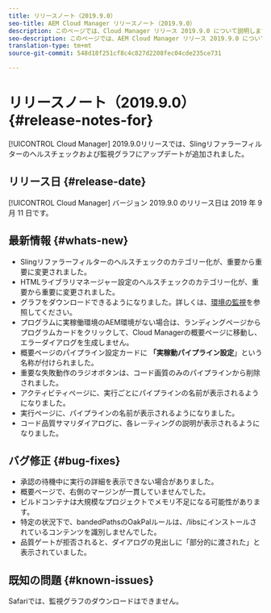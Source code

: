 ```yaml
---
title: リリースノート（2019.9.0）
seo-title: AEM Cloud Manager リリースノート（2019.9.0）
description: このページでは、Cloud Manager リリース 2019.9.0 について説明します。
seo-description: このページでは、AEM Cloud Manager リリース 2019.9.0 について説明します。
translation-type: tm+mt
source-git-commit: 548d18f251cf8c4c827d2208fec04cde235ce731

---
```


# リリースノート（2019.9.0） {#release-notes-for}

[!UICONTROL Cloud Manager] 2019.9.0リリースでは、Slingリファラーフィルターのヘルスチェックおよび監視グラフにアップデートが追加されました。

## リリース日 {#release-date}

[!UICONTROL Cloud Manager] バージョン 2019.9.0 のリリース日は 2019 年 9 月 11 日です。

## 最新情報 {#whats-new}

* Slingリファラーフィルターのヘルスチェックのカテゴリー化が、重要から重要に変更されました。
* HTMLライブラリマネージャー設定のヘルスチェックのカテゴリー化が、重要から重要に変更されました。
* グラフをダウンロードできるようになりました。詳しくは、[環境の監視](monitor-your-environments.md)を参照してください。
* プログラムに実稼働環境のAEM環境がない場合は、ランディングページからプログラムカードをクリックして、Cloud Managerの概要ページに移動し、エラーダイアログを生成しません。
* 概要ページのパイプライン設定カードに **「実稼動パイプライン設定**」という名称が付けられました。
* 重要な失敗動作のラジオボタンは、コード画質のみのパイプラインから削除されました。
* アクティビティページに、実行ごとにパイプラインの名前が表示されるようになりました。
* 実行ページに、パイプラインの名前が表示されるようになりました。
* コード品質サマリダイアログに、各レーティングの説明が表示されるようになりました。

## バグ修正 {#bug-fixes}

* 承認の待機中に実行の詳細を表示できない場合がありました。
* 概要ページで、右側のマージンが一貫していませんでした。
* ビルドコンテナは大規模なプロジェクトでメモリ不足になる可能性があります。
* 特定の状況下で、bandedPathsのOakPalルールは、/libsにインストールされているコンテンツを識別しませんでした。
* 品質ゲートが拒否されると、ダイアログの見出しに「部分的に渡された」と表示されていました。

## 既知の問題 {#known-issues}

Safariでは、監視グラフのダウンロードはできません。
